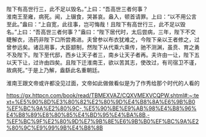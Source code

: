 陛下有高世行三，此不足以毁名。”上曰：“吾高世三者何事？  
淮南王至雍，病死。闻，上辍食，哭甚哀。盎入，顿首请罪。上曰：“以不用公言至此。”盎曰：“上自宽，此往事，岂可悔哉！且陛下有高世行三，此不足以毁名。”上曰：“吾高世三者何事？”盎曰：“陛下居代时，太后尝病，三年，陛下不交睫解衣，汤药非陛下口所尝弗进。夫曾参以布衣犹难之，今陛下亲以王者修之，过曾参远矣。诸吕用事，大臣颛制，然陛下从代乘六乘传，驰不测渊，虽贲、育之勇不及陛下。陛下至代邸，西乡让天子者三，南乡让天子者再。夫许由一让，陛下五以天下让，过许由四矣。且陛下迁淮南王，欲以苦其志，使改过，有司宿卫不谨，故病死。”于是上乃解，盎繇此名重朝廷。  

淮南王跟文帝或许都没见过面，文帝如此做做看似是为了作秀给那个时代的人看的 


https://gx.httpcn.com/book/read/TBMEXVAZ/CQXVMEXVCQPW.shtml#:~:text=%E5%90%8D%E3%80%82%E2%80%9D%E4%B8%8A%E6%9B%B0%EF%BC%9A%E2%80%9C-,%E5%90%BE%E9%AB%98%E4%B8%96%E4%B8%89%E8%80%85%E4%BD%95%E4%BA%8B,-%EF%BC%9F%E2%80%9D%E7%9B%8E%E6%9B%B0%EF%BC%9A%E2%80%9C%E9%99%9B%E4%B8%8B  

